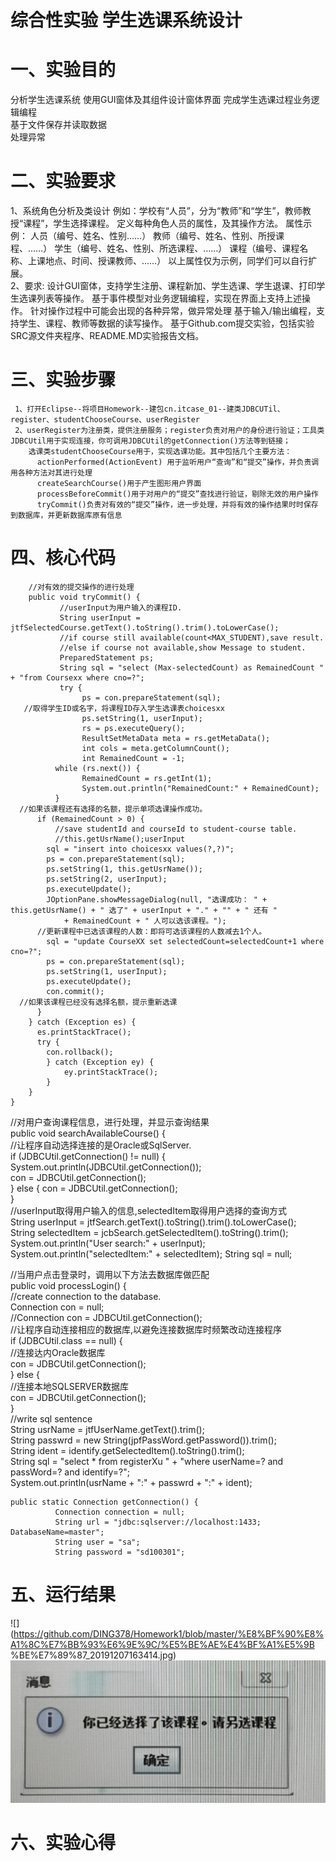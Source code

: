 # 综合性实验  学生选课系统设计 

# 一、实验目的 
  分析学生选课系统 
  使用GUI窗体及其组件设计窗体界面 
  完成学生选课过程业务逻辑编程  
  基于文件保存并读取数据  
  处理异常 
  
 # 二、实验要求 
  1、系统角色分析及类设计 
  例如：学校有“人员”，分为“教师”和“学生”，教师教授“课程”，学生选择课程。 
  定义每种角色人员的属性，及其操作方法。 
  属性示例：	人员（编号、姓名、性别……） 
  教师（编号、姓名、性别、所授课程、……） 
        学生（编号、姓名、性别、所选课程、……） 
        课程（编号、课程名称、上课地点、时间、授课教师、……） 
  以上属性仅为示例，同学们可以自行扩展。  
  2、要求: 
    设计GUI窗体，支持学生注册、课程新加、学生选课、学生退课、打印学生选课列表等操作。 
    基于事件模型对业务逻辑编程，实现在界面上支持上述操作。 
    针对操作过程中可能会出现的各种异常，做异常处理 
    基于输入/输出编程，支持学生、课程、教师等数据的读写操作。 
    基于Github.com提交实验，包括实验SRC源文件夹程序、README.MD实验报告文档。 
    
  # 三、实验步骤  
     1、打开Eclipse--将项目Homework--建包cn.itcase_01--建类JDBCUTil、register、studentChooseCourse、userRegister
     2、userRegister为注册类，提供注册服务；register负责对用户的身份进行验证；工具类JDBCUtil用于实现连接，你可调用JDBCUtil的getConnection()方法等到链接；
        选课类studentChooseCourse用于，实现选课功能。其中包括几个主要方法：
          actionPerformed(ActionEvent) 用于监听用户“查询”和“提交”操作，并负责调用各种方法对其进行处理
          createSearchCourse()用于产生图形用户界面
          processBeforeCommit()用于对用户的“提交”查找进行验证，剔除无效的用户操作
          tryCommit()负责对有效的“提交”操作，进一步处理，并将有效的操作结果时时保存到数据库，并更新数据库原有信息 
          
 # 四、核心代码
        //对有效的提交操作的进行处理 
        public void tryCommit() { 
               //userInput为用户输入的课程ID. 
               String userInput = jtfSelectedCourse.getText().toString().trim().toLowerCase(); 
               //if course still available(count<MAX_STUDENT),save result. 
               //else if course not available,show Message to student. 
               PreparedStatement ps; 
               String sql = "select (Max-selectedCount) as RemainedCount " + "from Coursexx where cno=?"; 
               try { 
                    ps = con.prepareStatement(sql); 
       //取得学生ID或名字，将课程ID存入学生选课表choicesxx 
                    ps.setString(1, userInput); 
                    rs = ps.executeQuery(); 
                    ResultSetMetaData meta = rs.getMetaData(); 
                    int cols = meta.getColumnCount(); 
                    int RemainedCount = -1; 
              while (rs.next()) { 
                    RemainedCount = rs.getInt(1); 
                    System.out.println("RemainedCount:" + RemainedCount); 
              } 
      //如果该课程还有选择的名额，提示单项选课操作成功。 
          if (RemainedCount > 0) { 
              //save studentId and courseId to student-course table. 
              //this.getUsrName();userInput 
            sql = "insert into choicesxx values(?,?)"; 
            ps = con.prepareStatement(sql); 
            ps.setString(1, this.getUsrName()); 
            ps.setString(2, userInput); 
            ps.executeUpdate(); 
            JOptionPane.showMessageDialog(null, "选课成功： " + this.getUsrName() + " 选了" + userInput + "." + "" + " 还有 " 
                + RemainedCount + " 人可以选该课程。"); 
          //更新课程中已选该课程的人数：即将可选该课程的人数减去1个人。 
            sql = "update CourseXX set selectedCount=selectedCount+1 where cno=?"; 
            ps = con.prepareStatement(sql); 
            ps.setString(1, userInput); 
            ps.executeUpdate(); 
            con.commit(); 
      //如果该课程已经没有选择名额，提示重新选课 
          } 
        } catch (Exception es) { 
          es.printStackTrace(); 
          try { 
            con.rollback(); 
			} catch (Exception ey) { 
				ey.printStackTrace(); 
			} 
		} 
	}  
  
  //对用户查询课程信息，进行处理，并显示查询结果  
         	public void searchAvailableCourse() {  
//让程序自动选择连接的是Oracle或SqlServer.  
	         	if (JDBCUtil.getConnection() != null) {  
		              	System.out.println(JDBCUtil.getConnection());  
			               con = JDBCUtil.getConnection();  
		         } else { 
		   	con = JDBCUtil.getConnection();  
		   }  
  //userInput取得用户输入的信息,selectedItem取得用户选择的查询方式  
		String userInput = jtfSearch.getText().toString().trim().toLowerCase();  
		String selectedItem = jcbSearch.getSelectedItem().toString().trim();  
		System.out.println("User search:" + userInput);  
		System.out.println("selectedItem:" + selectedItem); 
		String sql = null;  
    
   //当用户点击登录时，调用以下方法去数据库做匹配  
	public void processLogin() {  
    //create connection to the database.  
		Connection con = null;   
  //Connection con = JDBCUtil.getConnection();  
  //让程序自动连接相应的数据库,以避免连接数据库时频繁改动连接程序  
		if (JDBCUtil.class == null) {  
  //连接达内Oracle数据库  
			con = JDBCUtil.getConnection();  
		} else {  
  //连接本地SQLSERVER数据库  
			con = JDBCUtil.getConnection();  
		}  
 //write sql sentence  
		String usrName = jtfUserName.getText().trim();  
		String passwrd = new String(jpfPassWord.getPassword()).trim();  
		String ident = identify.getSelectedItem().toString().trim();  
		String sql = "select * from registerXu " + "where userName=? and passWord=? and identify=?";  
		System.out.println(usrName + ":" + passwrd + ":" + ident);  
    
    
    public static Connection getConnection() {  
		      Connection connection = null; 
		      String url = "jdbc:sqlserver://localhost:1433; DatabaseName=master"; 
		      String user = "sa"; 
		      String password = "sd100301";  
    
  # 五、运行结果 
  ![](https://github.com/DING378/Homework1/blob/master/%E8%BF%90%E8%A1%8C%E7%BB%93%E6%9E%9C/%E5%BE%AE%E4%BF%A1%E5%9B      %BE%E7%89%87_20191207163414.jpg)  
  ![](https://github.com/DING378/Homework1/blob/master/%E8%BF%90%E8%A1%8C%E7%BB%93%E6%9E%9C/%E5%BE%AE%E4%BF%A1%E5%9B%BE%E7%89%87_20191207163420.jpg)
  # 六、实验心得 
  	
	
	
	
	
	
